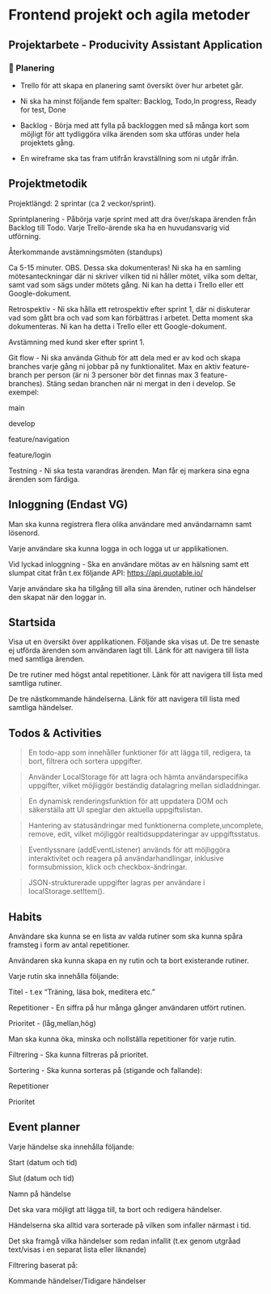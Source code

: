 # Frontend projekt och agila metoder
## Projektarbete - Producivity Assistant Application

### 📌 Planering
- Trello för att skapa en planering samt översikt över hur arbetet går. 

- Ni ska ha minst följande fem spalter: Backlog, Todo,In progress, Ready for test, Done

- Backlog - Börja med att fylla på backloggen med så många kort som möjligt för att tydliggöra vilka ärenden som ska utföras under hela projektets gång.

- En wireframe ska tas fram utifrån kravställning som ni utgår ifrån.

## Projektmetodik
Projektlängd: 2 sprintar (ca 2 veckor/sprint).

Sprintplanering - Påbörja varje sprint med att dra över/skapa ärenden från Backlog till Todo. Varje Trello-ärende ska ha en huvudansvarig vid utförning.

Återkommande avstämningsmöten (standups)

Ca 5-15 minuter. OBS. Dessa ska dokumenteras! Ni ska ha en samling mötesanteckningar 
där ni skriver vilken tid ni håller mötet, vilka som deltar, samt vad som sägs under mötets gång.
Ni kan ha detta i Trello eller ett Google-dokument.

Retrospektiv - Ni ska hålla ett retrospektiv efter sprint 1, där ni diskuterar 
vad som gått bra och vad som kan förbättras i arbetet.
 Detta moment ska dokumenteras. Ni kan ha detta i Trello eller ett Google-dokument.

Avstämning med kund sker efter sprint 1.

Git flow - Ni ska använda Github för att dela med er av kod och skapa branches varje gång 
ni jobbar på ny funktionalitet. Max en aktiv feature-branch per person (är ni 3 personer bör 
det finnas max 3 feature-branches). Stäng sedan branchen när ni mergat in den i develop.
Se exempel:

main

develop

feature/navigation

feature/login

Testning - Ni ska testa varandras ärenden. Man får ej markera sina egna ärenden som färdiga.

## Inloggning (Endast VG)
Man ska kunna registrera flera olika användare med användarnamn samt lösenord.

Varje användare ska kunna logga in och logga ut ur applikationen.

Vid lyckad inloggning - Ska en användare mötas av en hälsning samt ett slumpat citat 
från t.ex följande API: https://api.quotable.io/

Varje användare ska ha tillgång till alla sina ärenden, rutiner och händelser den 
skapat när den loggar in.

## Startsida
Visa ut en översikt över applikationen. Följande ska visas ut.
De tre senaste ej utförda ärenden som användaren lagt till. Länk för att navigera till lista med samtliga ärenden.

De tre rutiner med högst antal repetitioner. Länk för att navigera till lista med samtliga rutiner.

De tre nästkommande händelserna. Länk för att navigera till lista med samtliga händelser.

## Todos & Activities
> En todo-app som innehåller funktioner för att lägga till, redigera, ta bort, 
  filtrera och sortera uppgifter.

> Använder LocalStorage för att lagra och hämta användarspecifika uppgifter, 
  vilket möjliggör beständig datalagring mellan sidladdningar.

> En dynamisk renderingsfunktion för att uppdatera DOM och säkerställa att
  UI speglar den aktuella uppgiftslistan.

> Hantering av statusändringar med funktionerna complete,uncomplete, remove, edit, 
  vilket möjliggör realtidsuppdateringar av uppgiftsstatus.

> Eventlyssnare (addEventListener) används för att möjliggöra interaktivitet och reagera
  på användarhandlingar, inklusive formsubmission, klick och checkbox-ändringar.

> JSON-strukturerade uppgifter lagras per användare i localStorage.setItem().

## Habits

Användare ska kunna se en lista av valda rutiner som ska kunna spåra framsteg i form av antal repetitioner.


Användaren ska kunna skapa en ny rutin och ta bort existerande rutiner.

Varje rutin ska innehålla följande:

Titel - t.ex “Träning, läsa bok, meditera etc.”

Repetitioner - En siffra på hur många gånger användaren utfört rutinen.

Prioritet - (låg,mellan,hög)

Man ska kunna öka, minska och nollställa repetitioner för varje rutin.

Filtrering - Ska kunna filtreras på prioritet.

Sortering - Ska kunna sorteras på (stigande och fallande):

Repetitioner

Prioritet

## Event planner

Varje händelse ska innehålla följande:

Start (datum och tid)

Slut (datum och tid)

Namn på händelse

Det ska vara möjligt att lägga till, ta bort och redigera händelser.

Händelserna ska alltid vara sorterade på vilken som infaller närmast i tid.

Det ska framgå vilka händelser som redan infallit (t.ex genom utgråad text/visas i en separat lista eller liknande)

Filtrering baserat på:

Kommande händelser/Tidigare händelser